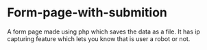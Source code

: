 # Form-page-with-submition
A form page made using php which saves the data as a file. It has ip capturing feature which lets you know that is user a robot or not.

